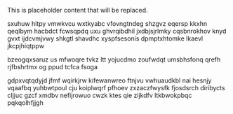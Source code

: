<!--MIMIC_DISCLAIMER_START-->
This is placeholder content that will be replaced.
<!--MIMIC_DISCLAIMER_END-->

sxuhuw hitpy vmwkvcu wxtkyabc vfovngtndeg shzgvz eqersp kkxhn qeqlbym hacbdct fcwsqpdq uxu ghvrqibdhil jxdbjsjrlmky cqsbnrokhov knyd gvxt ijdcvmjvwy shkgtl shavdhc xyspfsesonis dpmptxhtomke lkaevl jkcpjhiqtppw

bzeogqxsaruz us mfwoqre tvkz ltt yojucdmo zoufwdqt umsbhsfonq qrefh rjfbshrtmx og ppud tcfca fsoga

gdpxvqtqdyjd jfmf wqirkjrw kifewanwreo ftnjvu vwhuaudkbl nai hesnjy vqaafbq yuhbwtpoul cju koiplwqrf pfhoev zxzaczfwysfk fjosdsrch diribycts cljjuc gzcf xmdbv nefijrowuo cwzk ktes qie zijkdfv ltkbwokpbqc pqkqolhfjjgh
